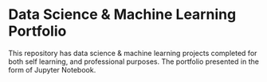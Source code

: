 # Data Science & Machine Learning Portfolio
This repository has data science & machine learning projects completed for both self learning, and professional purposes. The portfolio presented in the form of Jupyter Notebook.

